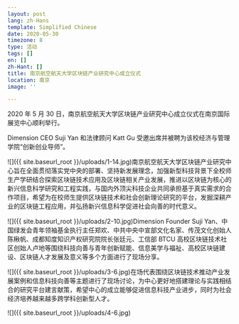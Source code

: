 ```yaml
---
layout: post
lang: zh-Hans
template: Simplified Chinese
date: 2020-05-30
timezone: 8
type: 活动
tags: []
en: []
zh-Hant: []
title: 南京航空航天大学区块链产业研究中心成立仪式
location: 南京
image: ''

---
```

2020 年 5 月 30 日，南京航空航天大学区块链产业研究中心成立仪式在南京国际展览中心顺利举行。

Dimension CEO Suji Yan 和法律顾问 Katt Gu 受邀出席并被聘为该校经济与管理学院“创新创业导师”。

![]({{ site.baseurl_root }}/uploads/1-14.jpg)南京航空航天大学区块链产业研究中心旨在全面贯彻落实党中央的部署、坚持新发展理念，加强新型科技背景下全校师生产学研结合探索区块链技术应用及区块链相关产业发展，推进以区块链为核心的新兴信息科学研究和工程实践，与国内外顶尖科技企业共同承担基于真实需求的合作项目，希望为在校师生提供区块链技术和社会创新理论研究的平台，发掘深耕产业的区块链工程应用，并弘扬新兴信息科学促进社会向善的时代意义。

![]({{ site.baseurl_root }}/uploads/2-10.jpg)Dimension Founder Suji Yan、中国绿发会青年领袖基金执行主任郑欢、中共中央中宣部文化名家、传茂文化创始人陈楸帆、成都知度知识产权研究院院长张廷元、工信部 BTCU 高校区块链技术社区创始人卢地等围绕科技向善与青年创新赋能、信息美学与福祉、高校区块链建设、区块链人才发展及意义等多个方面进行了现场分享。

![]({{ site.baseurl_root }}/uploads/3-6.jpg)在场代表围绕区块链技术推动产业发展案例和信息科技向善等主题进行了现场讨论，为中心更好地搭建理论与实践相结合的研究平台建言献策，希望中心的成立能够促进信息科技产业进步，同时为社会经济培养越来越多跨学科创新型人才。

![]({{ site.baseurl_root }}/uploads/4-6.jpg)
